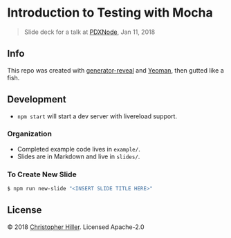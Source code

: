 # Introduction to Testing with Mocha

> Slide deck for a talk at [PDXNode](http://pdxnode.org), Jan 11, 2018

## Info

This repo was created with [generator-reveal](https://npm.im/generator-reveal) and [Yeoman](http://yeoman.io/), then gutted like a fish. 

## Development

- `npm start` will start a dev server with livereload support.

### Organization

- Completed example code lives in `example/`.
- Slides are in Markdown and live in `slides/`.

### To Create New Slide

```bash
$ npm run new-slide "<INSERT SLIDE TITLE HERE>"
```

## License

© 2018 [Christopher Hiller](https://boneskull.com).  Licensed Apache-2.0 
